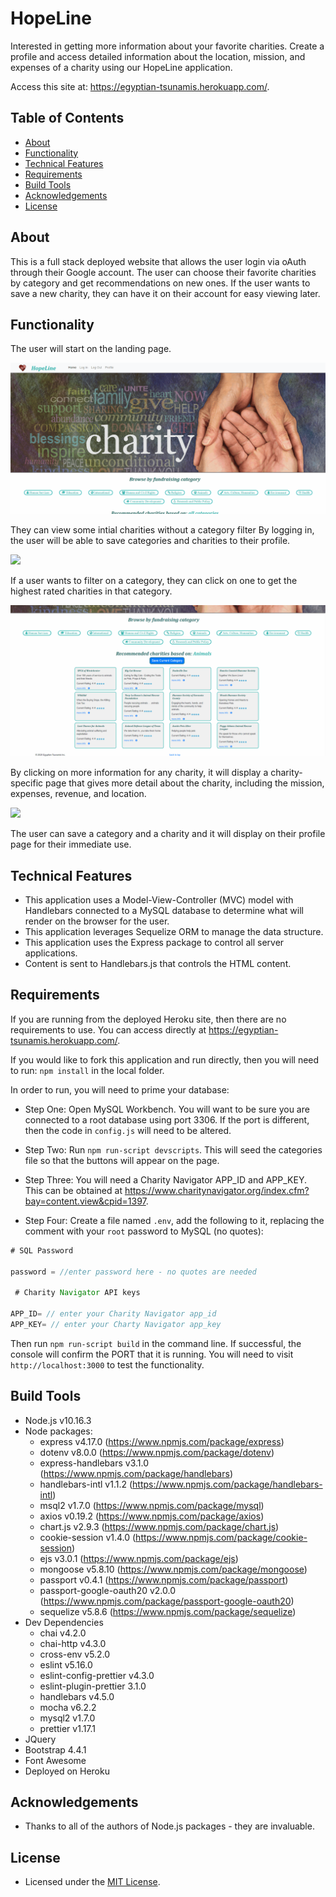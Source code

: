 # HopeLine
Interested in getting more information about your favorite charities. Create a profile and access detailed information about the location, mission, and expenses of a charity using our HopeLine application. 

Access this site at: https://egyptian-tsunamis.herokuapp.com/.

## Table of Contents
* [About](#about)
* [Functionality](#functionality)
* [Technical Features](#technical-features)
* [Requirements](#requirements)
* [Build Tools](#build-tools)
* [Acknowledgements](#acknowledgements)
* [License](#license)

## About
This is a full stack deployed website that allows the user login via oAuth through their Google account. The user can choose their favorite charities by category and get recommendations on new ones. If the user wants to save a new charity, they can have it on their account for easy viewing later.

## Functionality
The user will start on the landing page. 

<img src="public/assets/images/login.gif">

They can view some intial charities without a category filter By logging in, the user will be able to save categories and charities to their profile.

<img src="public/assets/images/category.gif">

If a user wants to filter on a category, they can click on one to get the highest rated charities in that category.

<img src="public/assets/images/charity.gif">

By clicking on more information for any charity, it will display a charity-specific page that gives more detail about the charity, including the mission, expenses, revenue, and location.

<img src="public/assets/images/profile.gif">

The user can save a category and a charity and it will display on their profile page for their immediate use.

## Technical Features
* This application uses a Model-View-Controller (MVC) model with Handlebars connected to a MySQL database to determine what will render on the browser for the user.
* This application leverages Sequelize ORM to manage the data structure.
* This application uses the Express package to control all server applications.
* Content is sent to Handlebars.js that controls the HTML content.

## Requirements
If you are running from the deployed Heroku site, then there are no requirements to use. You can access directly at https://egyptian-tsunamis.herokuapp.com/.

If you would like to fork this application and run directly, then you will need to run:
`npm install`
in the local folder.

In order to run, you will need to prime your database:
   * Step One: Open MySQL Workbench. You will want to be sure you are connected to a root database using port 3306. If the port is different, then the code in `config.js` will need to be altered.

   * Step Two: Run `npm run-script devscripts`. This will seed the categories file so that the buttons will appear on the page. 

   * Step Three: You will need a Charity Navigator APP_ID and APP_KEY. This can be obtained at https://www.charitynavigator.org/index.cfm?bay=content.view&cpid=1397.
   
   * Step Four: Create a file named `.env`, add the following to it, replacing the comment with your `root` password to MySQL (no quotes):

```js
# SQL Password

password = //enter password here - no quotes are needed

 # Charity Navigator API keys

APP_ID= // enter your Charity Navigator app_id
APP_KEY= // enter your Charty Navigator app_key

```

Then run `npm run-script build` in the command line. If successful, the console will confirm the PORT that it is running. You will need to visit `http://localhost:3000` to test the functionality.

## Build Tools
* Node.js v10.16.3
* Node packages:
  * express v4.17.0 (https://www.npmjs.com/package/express)
  * dotenv v8.0.0 (https://www.npmjs.com/package/dotenv)
  * express-handlebars v3.1.0 (https://www.npmjs.com/package/handlebars)
  * handlebars-intl v1.1.2 (https://www.npmjs.com/package/handlebars-intl)
  * msql2 v1.7.0 (https://www.npmjs.com/package/mysql)
  * axios v0.19.2 (https://www.npmjs.com/package/axios)
  * chart.js v2.9.3 (https://www.npmjs.com/package/chart.js)
  * cookie-session v1.4.0 (https://www.npmjs.com/package/cookie-session)
  * ejs v3.0.1 (https://www.npmjs.com/package/ejs)
  * mongoose v5.8.10 (https://www.npmjs.com/package/mongoose)
  * passport v0.4.1 (https://www.npmjs.com/package/passport)
  * passport-google-oauth20 v2.0.0 (https://www.npmjs.com/package/passport-google-oauth20)
  * sequelize v5.8.6 (https://www.npmjs.com/package/sequelize)
* Dev Dependencies
  * chai v4.2.0
  * chai-http v4.3.0
  * cross-env v5.2.0
  * eslint v5.16.0
  * eslint-config-prettier v4.3.0
  * eslint-plugin-prettier 3.1.0
  * handlebars v4.5.0
  * mocha v6.2.2
  * mysql2 v1.7.0
  * prettier v1.17.1
* JQuery 
* Bootstrap 4.4.1
* Font Awesome
* Deployed on Heroku

## Acknowledgements
* Thanks to all of the authors of Node.js packages - they are invaluable.

## License
* Licensed under the [MIT License](./LICENSE).